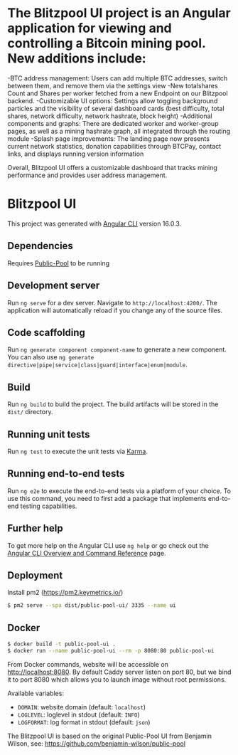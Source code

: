 # The Blitzpool UI project is an Angular application for viewing and controlling a Bitcoin mining pool. New additions include:

-BTC address management: Users can add multiple BTC addresses, switch between them, and remove them via the settings view
-New totalshares Count and Shares per worker fetched from a new Endpoint on our Blitzpool backend.
-Customizable UI options: Settings allow toggling background particles and the visibility of several dashboard cards (best difficulty, total shares, network difficulty, network hashrate, block height)
-Additional components and graphs: There are dedicated worker and worker-group pages, as well as a mining hashrate graph, all integrated through the routing module
-Splash page improvements: The landing page now presents current network statistics, donation capabilities through BTCPay, contact links, and displays running version information

Overall, Blitzpool UI offers a customizable dashboard that tracks mining performance and provides user address management.

# Blitzpool UI

This project was generated with [Angular CLI](https://github.com/angular/angular-cli) version 16.0.3.

## Dependencies

Requires [Public-Pool](https://github.com/benjamin-wilson/public-pool) to be running

## Development server

Run `ng serve` for a dev server. Navigate to `http://localhost:4200/`. The application will automatically reload if you change any of the source files.

## Code scaffolding

Run `ng generate component component-name` to generate a new component. You can also use `ng generate directive|pipe|service|class|guard|interface|enum|module`.

## Build

Run `ng build` to build the project. The build artifacts will be stored in the `dist/` directory.

## Running unit tests

Run `ng test` to execute the unit tests via [Karma](https://karma-runner.github.io).

## Running end-to-end tests

Run `ng e2e` to execute the end-to-end tests via a platform of your choice. To use this command, you need to first add a package that implements end-to-end testing capabilities.

## Further help

To get more help on the Angular CLI use `ng help` or go check out the [Angular CLI Overview and Command Reference](https://angular.io/cli) page.

## Deployment

Install pm2 (https://pm2.keymetrics.io/)

```bash
$ pm2 serve --spa dist/public-pool-ui/ 3335 --name ui
```

## Docker

```bash
$ docker build -t public-pool-ui .
$ docker run --name public-pool-ui --rm -p 8080:80 public-pool-ui
```

From Docker commands, website will be accessible on [http://localhost:8080](http://localhost:8080). By default Caddy server listen on port 80, but we bind it to port 8080 which allows you to launch image without root permissions.

Available variables:
* `DOMAIN`: website domain (default: `localhost`)
* `LOGLEVEL`: loglevel in stdout (default: `INFO`)
* `LOGFORMAT`: log format in stdout (default: `json`)

The Blitzpool UI is based on the original Public-Pool UI from Benjamin Wilson, see:
https://github.com/benjamin-wilson/public-pool
